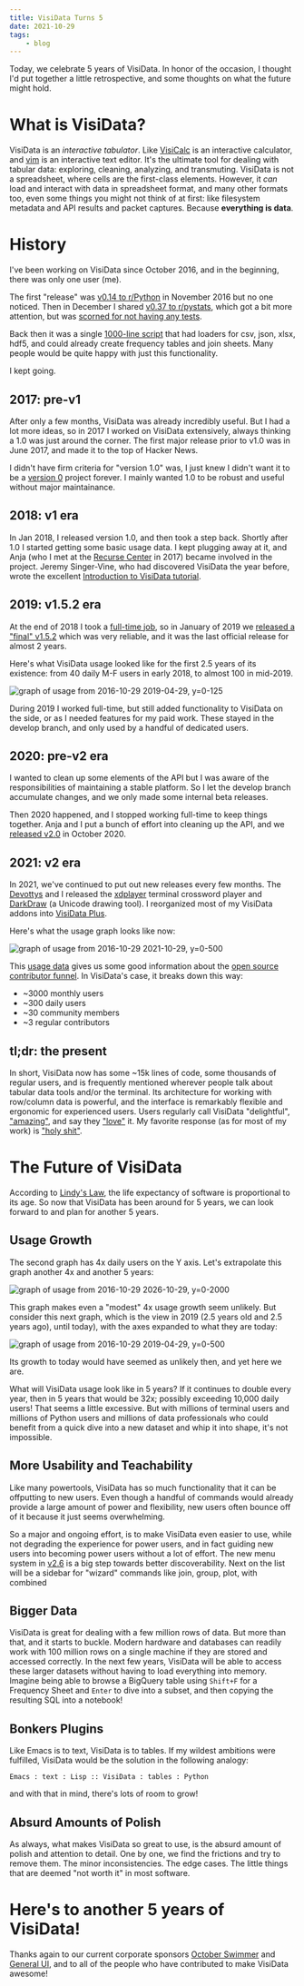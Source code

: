 ```yaml
---
title: VisiData Turns 5
date: 2021-10-29
tags:
    - blog
---
```


Today, we celebrate 5 years of VisiData.  In honor of the occasion, I thought I'd put together a little retrospective, and some thoughts on what the future might hold.

# What is VisiData?

VisiData is an *interactive tabulator*.  Like [VisiCalc](https://en.wikipedia.org/wiki/VisiCalc) is an interactive calculator, and [vim](https://en.wikipedia.org/wiki/Vim_(text_editor)) is an interactive text editor.
It's the ultimate tool for dealing with tabular data: exploring, cleaning, analyzing, and transmuting.
VisiData is not a spreadsheet, where cells are the first-class elements.  However, it *can* load and interact with data in spreadsheet format, and many other formats too, even some things you might not think of at first: like filesystem metadata and API results and packet captures.
Because **everything is data**.

# History

I've been working on VisiData since October 2016, and in the beginning, there was only one user (me).

The first "release" was [v0.14 to r/Python](https://www.reddit.com/r/Python/comments/5ct5kd/visidata_a_curses_interface_for_exploration_of/) in November 2016 but no one noticed.  Then in December I shared [v0.37 to r/pystats](https://www.reddit.com/r/pystats/comments/5hpph6/please_help_test_my_new_cursestextmode_data/), which got a bit more attention, but was [scorned for not having any tests](https://www.reddit.com/r/pystats/comments/5hpph6/please_help_test_my_new_cursestextmode_data/db30878/).

Back then it was a single [1000-line script](https://github.com/saulpw/visidata/blob/v0.31/bin/vd) that had loaders for csv, json, xlsx, hdf5, and could already create frequency tables and join sheets.  Many people would be quite happy with just this functionality.

I kept going.

## 2017: pre-v1

After only a few months, VisiData was already incredibly useful.  But I had a lot more ideas, so in 2017 I worked on VisiData extensively, always thinking a 1.0 was just around the corner.
The first major release prior to v1.0 was in June 2017, and made it to the top of Hacker News.

I didn't have firm criteria for "version 1.0" was, I just knew I didn't want it to be a
[version 0](https://0ver.org/) project forever.  I mainly wanted 1.0 to be robust and useful without
major maintainance.

## 2018: v1 era

In Jan 2018, I released version 1.0, and then took a step back.
Shortly after 1.0 I started getting some basic usage data.
I kept plugging away at it, and Anja (who I met at the [Recurse Center](https://recurse.com) in 2017) became involved in the project.
Jeremy Singer-Vine, who had discovered VisiData the year before, wrote the excellent [Introduction to VisiData tutorial](https://jsvine.github.io/intro-to-visidata/).

## 2019: v1.5.2 era

At the end of 2018 I took a [full-time job](https://cionic.com), so in January of 2019 we [released a "final" v1.5.2](https://www.visidata.org/blog/2019/v1.5.2/) which was very reliable, and it was the last official release for almost 2 years.

Here's what VisiData usage looked like for the first 2.5 years of its existence: from 40 daily M-F users in early 2018, to almost 100 in mid-2019.

  ![graph of usage from 2016-10-29 2019-04-29, y=0-125](/blog/assets/vd-usage-2.5y-125.png)

During 2019 I worked full-time, but still added functionality to VisiData on the side, or as I needed features for my paid work.  These stayed in the develop branch, and only used by a handful of dedicated users.

## 2020: pre-v2 era

I wanted to clean up some elements of the API but I was aware of the responsibilities of maintaining a stable platform.
So I let the develop branch accumulate changes, and we only made some internal beta releases.

Then 2020 happened, and I stopped working full-time to keep things together.
Anja and I put a bunch of effort into cleaning up the API, and we [released v2.0](https://www.visidata.org/blog/2020/v2.0/) in October 2020.

## 2021: v2 era

In 2021, we've continued to put out new releases every few months.
The [Devottys](https://github.com/devottys/) and I released the [xdplayer](https://github.com/devottys/xdplayer) terminal crossword player and [DarkDraw](https://github.com/devottys/darkdraw) (a Unicode drawing tool).
I reorganized most of my VisiData addons into [VisiData Plus](https://github.com/visidata/vdplus).

Here's what the usage graph looks like now:

  ![graph of usage from 2016-10-29 2021-10-29, y=0-500](/blog/assets/vd-usage-5y.png)

This [usage data](https://visidata.org/usage.tsv) gives us some good information about the [open source contributor funnel](https://mikemcquaid.com/2018/08/14/the-open-source-contributor-funnel-why-people-dont-contribute-to-your-open-source-project/).  In VisiData's case, it breaks down this way:

- ~3000 monthly users
- ~300 daily users
- ~30 community members
- ~3 regular contributors

## tl;dr: the present

In short, VisiData now has some ~15k lines of code, some thousands of regular users, and is frequently mentioned wherever people talk about tabular data tools and/or the terminal.
Its architecture for working with row/column data is powerful, and the interface is remarkably flexible and ergonomic for experienced users.
Users regularly call VisiData "delightful", ["amazing"](https://www.reddit.com/r/vim/comments/kf4wgb/visidata_a_cool_vimlike_tool_for_examining_and/), and say they ["love"](https://twitter.com/AlexNetoGeo/status/1451327794860941319) it.  My favorite response (as for most of my work) is ["holy shit"](https://twitter.com/hillelogram/status/1252827658745860096).

# The Future of VisiData

According to [Lindy's Law](https://en.wikipedia.org/wiki/Lindy_effect), the life expectancy of software is proportional to its age.
So now that VisiData has been around for 5 years, we can look forward to and plan for another 5 years.

## Usage Growth

The second graph has 4x daily users on the Y axis.  Let's extrapolate this graph another 4x and another 5 years:

  ![graph of usage from 2016-10-29 2026-10-29, y=0-2000](/blog/assets/vd-usage-10y-2000.png)

This graph makes even a "modest" 4x usage growth seem unlikely.  But consider this next graph, which is the view in 2019 (2.5 years old and 2.5 years ago), until today), with the axes expanded to what they are today:

  ![graph of usage from 2016-10-29 2019-04-29, y=0-500](/blog/assets/vd-usage-2.5y-500.png)

Its growth to today would have seemed as unlikely then, and yet here we are.

What will VisiData usage look like in 5 years?   If it continues to double every year, then in 5 years that would be 32x; possibly exceeding 10,000 daily users!  That seems a little excessive.  But with millions of terminal users and millions of Python users and millions of data professionals who could benefit from a quick dive into a new dataset and whip it into shape, it's not impossible.

## More Usability and Teachability

Like many powertools, VisiData has so much functionality that it can be offputting to new users.  Even though a handful of commands would already provide a large amount of power and flexibility, new users often bounce off of it because it just seems overwhelming.

So a major and ongoing effort, is to make VisiData even easier to use, while not degrading the experience for power users, and in fact guiding new users into becoming power users without a lot of effort.  The new menu system in [v2.6](https://www.visidata.org/blog/2021/v2.6/) is a big step towards better discoverability.  Next on the list will be a sidebar for "wizard" commands like join, group, plot, with combined 


## Bigger Data

VisiData is great for dealing with a few million rows of data.  But more than that, and it starts to buckle.  Modern hardware and databases can readily work with 100 million rows on a single machine if they are stored and accessed correctly.  In the next few years, VisiData will be able to access these larger datasets without having to load everything into memory.  Imagine being able to browse a BigQuery table using `Shift+F` for a Frequency Sheet and `Enter` to dive into a subset, and then copying the resulting SQL into a notebook!

## Bonkers Plugins

Like Emacs is to text, VisiData is to tables.  If my wildest ambitions were fulfilled, VisiData would be the solution in the following analogy:

    Emacs : text : Lisp :: VisiData : tables : Python

and with that in mind, there's lots of room to grow!

## Absurd Amounts of Polish

As always, what makes VisiData so great to use, is the absurd amount of polish and attention to detail.  One by one, we find the frictions and try to remove them.  The minor inconsistencies.  The edge cases.  The little things that are deemed "not worth it" in most software.

# Here's to another 5 years of VisiData!

Thanks again to our current corporate sponsors [October Swimmer](https://www.octoberswimmer.com/) and [General UI](https://genui.com), and to all of the people who have contributed to make VisiData awesome!
